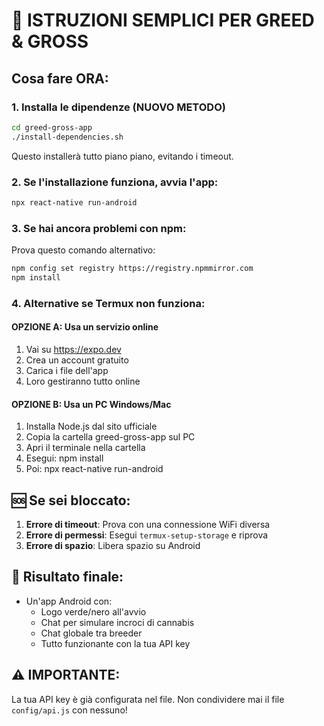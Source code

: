 # 🌿 ISTRUZIONI SEMPLICI PER GREED & GROSS

## Cosa fare ORA:

### 1. Installa le dipendenze (NUOVO METODO)
```bash
cd greed-gross-app
./install-dependencies.sh
```

Questo installerà tutto piano piano, evitando i timeout.

### 2. Se l'installazione funziona, avvia l'app:
```bash
npx react-native run-android
```

### 3. Se hai ancora problemi con npm:
Prova questo comando alternativo:
```bash
npm config set registry https://registry.npmmirror.com
npm install
```

### 4. Alternative se Termux non funziona:

#### OPZIONE A: Usa un servizio online
1. Vai su https://expo.dev
2. Crea un account gratuito
3. Carica i file dell'app
4. Loro gestiranno tutto online

#### OPZIONE B: Usa un PC Windows/Mac
1. Installa Node.js dal sito ufficiale
2. Copia la cartella greed-gross-app sul PC
3. Apri il terminale nella cartella
4. Esegui: npm install
5. Poi: npx react-native run-android

## 🆘 Se sei bloccato:

1. **Errore di timeout**: Prova con una connessione WiFi diversa
2. **Errore di permessi**: Esegui `termux-setup-storage` e riprova
3. **Errore di spazio**: Libera spazio su Android

## 📱 Risultato finale:
- Un'app Android con:
  - Logo verde/nero all'avvio
  - Chat per simulare incroci di cannabis
  - Chat globale tra breeder
  - Tutto funzionante con la tua API key

## ⚠️ IMPORTANTE:
La tua API key è già configurata nel file. Non condividere mai il file `config/api.js` con nessuno!